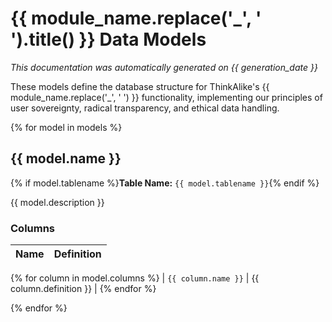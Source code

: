 # {{ module_name.replace('_', ' ').title() }} Data Models

*This documentation was automatically generated on {{ generation_date }}*

These models define the database structure for ThinkAlike's {{ module_name.replace('_', ' ') }} functionality, implementing our principles of user sovereignty, radical transparency, and ethical data handling.

{% for model in models %}
## {{ model.name }}

{% if model.tablename %}**Table Name:** `{{ model.tablename }}`{% endif %}

{{ model.description }}

### Columns

| Name | Definition |
|------|------------|
{% for column in model.columns %}
| `{{ column.name }}` | {{ column.definition }} |
{% endfor %}

{% endfor %}